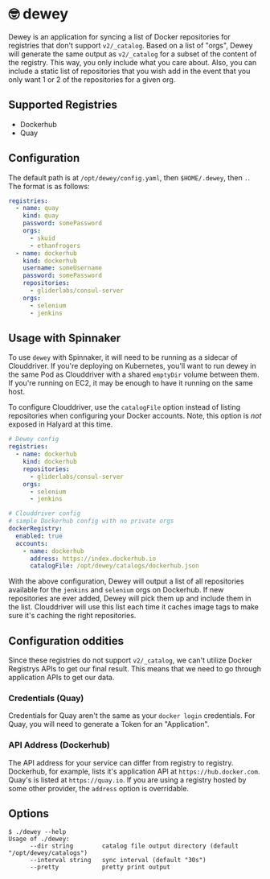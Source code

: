 # 🤓 dewey

Dewey is an application for syncing a list of Docker repositories for registries that don't support `v2/_catalog`. Based on a list of "orgs", Dewey will generate the same output as `v2/_catalog` for a subset of the content of the registry. This way, you only include what you care about. Also, you can include a static list of repositories that you wish add in the event that you only want 1 or 2 of the repositories for a given org.

## Supported Registries

* Dockerhub
* Quay

## Configuration

The default path is at `/opt/dewey/config.yaml`, then `$HOME/.dewey`, then `.`. The format is as follows:

```yaml
registries:
  - name: quay
    kind: quay
    password: somePassword
    orgs:
      - skuid
      - ethanfrogers
  - name: dockerhub
    kind: dockerhub
    username: someUsername
    password: somePassword
    repositories:
      - gliderlabs/consul-server            
    orgs:
      - selenium
      - jenkins
```

## Usage with Spinnaker
 
To use `dewey` with Spinnaker, it will need to be running as a sidecar of Clouddriver. If you're deploying on Kubernetes, you'll want to run dewey in the same Pod as Clouddriver with a shared `emptyDir` volume between them. If you're running on EC2, it may be enough to have it running on the same host.

To configure Clouddriver, use the `catalogFile` option instead of listing repositories when configuring your Docker accounts. Note, this option is _not_ exposed in Halyard at this time.

```yaml
# Dewey config
registries:
  - name: dockerhub
    kind: dockerhub
    repositories:
      - gliderlabs/consul-server          
    orgs:
      - selenium
      - jenkins
```


```yaml
# Clouddriver config
# simple Dockerhub config with no private orgs
dockerRegistry:
  enabled: true
  accounts:
    - name: dockerhub
      address: https://index.dockerhub.io
      catalogFile: /opt/dewey/catalogs/dockerhub.json
```

With the above configuration, Dewey will output a list of all repositories available for the `jenkins` and `selenium` orgs on Dockerhub. If new repositories are ever added, Dewey will pick them  up and include them in the list. Clouddriver will use this list each time it caches image tags to make sure it's caching the right repositories.

## Configuration oddities

Since these registries do not support `v2/_catalog`, we can't utilize Docker Registrys APIs to get our final result. This means that we need to go through application APIs to get our data.

### Credentials (Quay)

Credentials for Quay aren't the same as your `docker login` credentials. For Quay, you will need to generate a Token for an "Application".

### API Address (Dockerhub)

The API address for your service can differ from registry to registry. Dockerhub, for example, lists it's application API at `https://hub.docker.com`. Quay's is listed at `https://quay.io`. If you are using a registry hosted by some other provider, the `address` option is overridable.

## Options

```
$ ./dewey --help
Usage of ./dewey:
      --dir string        catalog file output directory (default "/opt/dewey/catalogs")
      --interval string   sync interval (default "30s")
      --pretty            pretty print output
```
